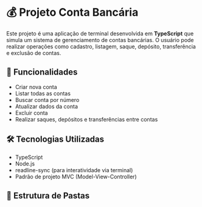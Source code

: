 # 💰 Projeto Conta Bancária

Este projeto é uma aplicação de terminal desenvolvida em **TypeScript** que simula um sistema de gerenciamento de contas bancárias. O usuário pode realizar operações como cadastro, listagem, saque, depósito, transferência e exclusão de contas.

## 🚀 Funcionalidades

- Criar nova conta
- Listar todas as contas
- Buscar conta por número
- Atualizar dados da conta
- Excluir conta
- Realizar saques, depósitos e transferências entre contas

## 🛠️ Tecnologias Utilizadas

- TypeScript
- Node.js
- readline-sync (para interatividade via terminal)
- Padrão de projeto MVC (Model-View-Controller)

## 📂 Estrutura de Pastas

